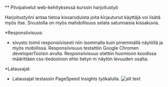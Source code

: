 ** Pilvipalvelut web-kehityksessä kurssin harjoitustyö

Harjoitustyöni antaa tietoa kissaroduista joita kirjautunut käyttäjä voi lisätä  myös itse. 
Sivustolla on myös mahdollisuus selata satunnaisia kissakuvia.

*Responsiivisuus:
- sivusto toimii responsiivisesti niin isommalla kuin pinemmällä näytöllä ja myös mobiilissa.
  Responsiivisuus testattiin Google Chromen developerToolsin avulla.
  Responsiivisuus otettiin huomioon koodissa määrittäen css-tiedostoon ehto tietyn m´näytön levuuden osalta.

*Latausajat:
- Latausajat testassin PageSpeed Insights työkalulla.
![alt text]()

